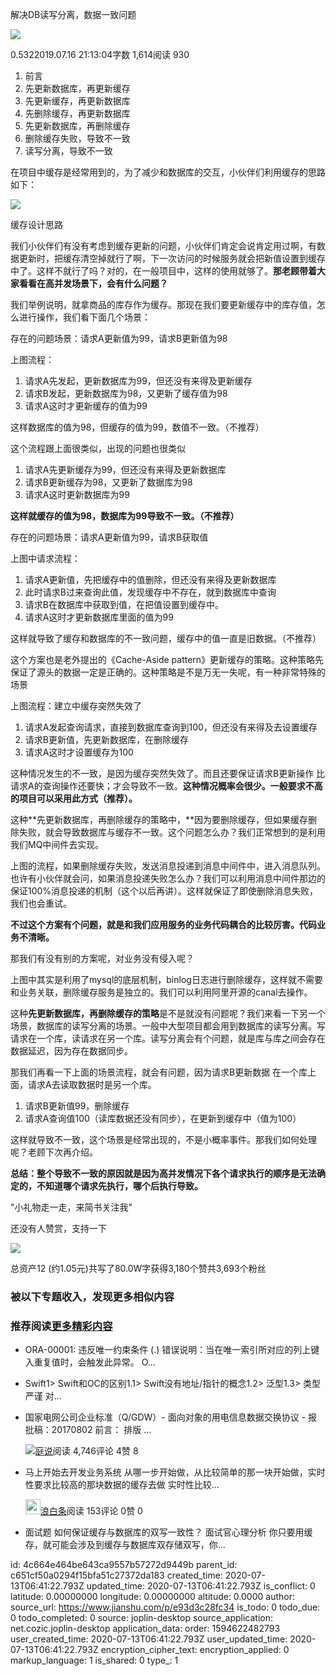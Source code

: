 解决DB读写分离，数据一致问题

[![](https://upload.jianshu.io/users/upload_avatars/11474088/abd60fa2-5ec7-4796-916e-7ce6175b45b5.jpg?imageMogr2/auto-orient/strip|imageView2/1/w/96/h/96)](https://www.jianshu.com/u/cbd79b1d9ab1)

0.5322019.07.16 21:13:04字数 1,614阅读 930

1.  前言
2.  先更新数据库，再更新缓存
3.  先更新缓存，再更新数据库
4.  先删除缓存，再更新数据库
5.  先更新数据库，再删除缓存
6.  删除缓存失败，导致不一致
7.  读写分离，导致不一致

在项目中缓存是经常用到的，为了减少和数据库的交互，小伙伴们利用缓存的思路如下：

![](https://upload-images.jianshu.io/upload_images/11474088-7fe196aa9d02ee0f?imageMogr2/auto-orient/strip|imageView2/2/w/640)

缓存设计思路

我们小伙伴们有没有考虑到缓存更新的问题，小伙伴们肯定会说肯定用过啊，有数据更新时，把缓存清空掉就行了啊，下一次访问的时候服务就会把新值设置到缓存中了。这样不就行了吗？对的，在一般项目中，这样的使用就够了。**那老顾带着大家看看在高并发场景下，会有什么问题？**

我们举例说明，就拿商品的库存作为缓存。那现在我们要更新缓存中的库存值，怎么进行操作，我们看下面几个场景：

存在的问题场景：请求A更新值为99，请求B更新值为98

上图流程：

1.  请求A先发起，更新数据库为99，但还没有来得及更新缓存
2.  请求B发起，更新数据库为98，又更新了缓存值为98
3.  请求A这时才更新缓存的值为99

这样数据库的值为98，但缓存的值为99，数值不一致。（不推荐）

这个流程跟上面很类似，出现的问题也很类似

1.  请求A先更新缓存为99，但还没有来得及更新数据库
2.  请求B更新缓存为98，又更新了数据库为98
3.  请求A这时更新数据库为99

**这样就缓存的值为98，数据库为99导致不一致。（不推荐）**

存在的问题场景：请求A更新值为99，请求B获取值

上图中请求流程：

1.  请求A更新值，先把缓存中的值删除，但还没有来得及更新数据库
2.  此时请求B过来查询此值，发现缓存中不存在，就到数据库中查询
3.  请求B在数据库中获取到值，在把值设置到缓存中。
4.  请求A这时才更新数据库里面的值为99

这样就导致了缓存和数据库的不一致问题，缓存中的值一直是旧数据。（不推荐）

这个方案也是老外提出的《Cache-Aside pattern》更新缓存的策略。这种策略先保证了源头的数据一定是正确的。这种策略是不是万无一失呢，有一种非常特殊的场景

上图流程：建立中缓存突然失效了

1.  请求A发起查询请求，直接到数据库查询到100，但还没有来得及去设置缓存
2.  请求B更新值，先更新数据库，在删除缓存
3.  请求A这时才设置缓存为100

这种情况发生的不一致，是因为缓存突然失效了。而且还要保证请求B更新操作 比 请求A的查询操作还要快；才会导致不一致。**这种情况概率会很少。一般要求不高的项目可以采用此方式（推荐）。**

这种**先更新数据库，再删除缓存的策略中，**因为要删除缓存，但如果缓存删除失败，就会导致数据库与缓存不一致。这个问题怎么办？我们正常想到的是利用我们MQ中间件去实现。

上图的流程，如果删除缓存失败，发送消息投递到消息中间件中，进入消息队列。也许有小伙伴就会问，如果消息投递失败怎么办？我们可以利用消息中间件那边的保证100%消息投递的机制（这个以后再讲）。这样就保证了即使删除消息失败，我们也会重试。

**不过这个方案有个问题，就是和我们应用服务的业务代码耦合的比较厉害。代码业务不清晰。**

那我们有没有别的方案呢，对业务没有侵入呢？

上图中其实是利用了mysql的底层机制，binlog日志进行删除缓存，这样就不需要和业务关联，删除缓存服务是独立的。我们可以利用阿里开源的canal去操作。

这种**先更新数据库，再删除缓存的策略**是不是就没有问题呢？我们来看一下另一个场景，数据库的读写分离的场景。一般中大型项目都会用到数据库的读写分离。写请求在一个库，读请求在另一个库。读写分离会有个问题，就是库与库之间会存在数据延迟，因为存在数据同步。

那我们再看一下上面的场景流程，就会有问题，因为请求B更新数据 在一个库上面，请求A去读取数据时是另一个库。

1.  请求B更新值99，删除缓存
2.  请求A查询值100（读库数据还没有同步），在更新到缓存中（值为100）

这样就导致不一致，这个场景是经常出现的，不是小概率事件。那我们如何处理呢？老顾下次再介绍。

**总结：整个导致不一致的原因就是因为高并发情况下各个请求执行的顺序是无法确定的，不知道哪个请求先执行，哪个后执行导致。**

"小礼物走一走，来简书关注我"

还没有人赞赏，支持一下

[![  ](https://upload.jianshu.io/users/upload_avatars/11474088/abd60fa2-5ec7-4796-916e-7ce6175b45b5.jpg?imageMogr2/auto-orient/strip|imageView2/1/w/100/h/100)](https://www.jianshu.com/u/cbd79b1d9ab1)

总资产12 (约1.05元)共写了80.0W字获得3,180个赞共3,693个粉丝

### 被以下专题收入，发现更多相似内容

### 推荐阅读[更多精彩内容](https://www.jianshu.com/)

- ORA-00001: 违反唯一约束条件 (.) 错误说明：当在唯一索引所对应的列上键入重复值时，会触发此异常。 O...
    
- Swift1> Swift和OC的区别1.1> Swift没有地址/指针的概念1.2> 泛型1.3> 类型严谨 对...
    
- 国家电网公司企业标准（Q/GDW）- 面向对象的用电信息数据交换协议 - 报批稿：20170802 前言： 排版 ...
    
    [![](https://upload.jianshu.io/users/upload_avatars/1747841/48a02cf0-e479-49d5-9494-c67625de1959.png?imageMogr2/auto-orient/strip|imageView2/1/w/48/h/48)庭说](https://www.jianshu.com/u/a0d04c114c89)阅读 4,746评论 4赞 8
    
- 马上开始去开发业务系统 从哪一步开始做，从比较简单的那一块开始做，实时性要求比较高的那块数据的缓存去做 实时性比较...
    
    [<img width="24" height="24" src=":/f5b9254dfca845c8a865be4eb9adbc50"/>浪白条](https://www.jianshu.com/u/587b74b4c8f3)阅读 153评论 0赞 0
    
- 面试题 如何保证缓存与数据库的双写一致性？ 面试官心理分析 你只要用缓存，就可能会涉及到缓存与数据库双存储双写，你...

id: 4c664e464be643ca9557b57272d9449b
parent_id: c651cf50a0294f15bfa51c27372da183
created_time: 2020-07-13T06:41:22.793Z
updated_time: 2020-07-13T06:41:22.793Z
is_conflict: 0
latitude: 0.00000000
longitude: 0.00000000
altitude: 0.0000
author: 
source_url: https://www.jianshu.com/p/e93d3c28fc34
is_todo: 0
todo_due: 0
todo_completed: 0
source: joplin-desktop
source_application: net.cozic.joplin-desktop
application_data: 
order: 1594622482793
user_created_time: 2020-07-13T06:41:22.793Z
user_updated_time: 2020-07-13T06:41:22.793Z
encryption_cipher_text: 
encryption_applied: 0
markup_language: 1
is_shared: 0
type_: 1